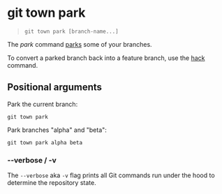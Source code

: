 # git town park

> `git town park [branch-name...]`

The _park_ command [parks](../branch-types.md#parked-branches) some of your
branches.

To convert a parked branch back into a feature branch, use the [hack](hack.md)
command.

## Positional arguments

Park the current branch:

```fish
git town park
```

Park branches "alpha" and "beta":

```fish
git town park alpha beta
```

### --verbose / -v

The `--verbose` aka `-v` flag prints all Git commands run under the hood to
determine the repository state.
